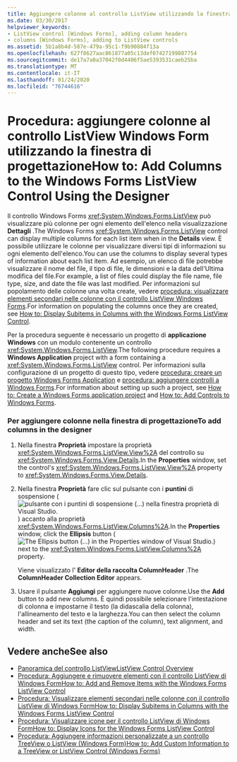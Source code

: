 ```yaml
---
title: Aggiungere colonne al controllo ListView utilizzando la finestra di progettazione
ms.date: 03/30/2017
helpviewer_keywords:
- ListView control [Windows Forms], adding column headers
- columns [Windows Forms], adding to ListView controls
ms.assetid: 5b1a8b4d-587e-479a-95c1-f9b90884f13a
ms.openlocfilehash: 627f8627aac861877a05c13def07427199807754
ms.sourcegitcommit: de17a7a0a37042f0d4406f5ae5393531caeb25ba
ms.translationtype: MT
ms.contentlocale: it-IT
ms.lasthandoff: 01/24/2020
ms.locfileid: "76744616"
---
```

# <a name="how-to-add-columns-to-the-windows-forms-listview-control-using-the-designer"></a><span data-ttu-id="d9d2d-102">Procedura: aggiungere colonne al controllo ListView Windows Form utilizzando la finestra di progettazione</span><span class="sxs-lookup"><span data-stu-id="d9d2d-102">How to: Add Columns to the Windows Forms ListView Control Using the Designer</span></span>

<span data-ttu-id="d9d2d-103">Il controllo Windows Forms <xref:System.Windows.Forms.ListView> può visualizzare più colonne per ogni elemento dell'elenco nella visualizzazione **Dettagli** .</span><span class="sxs-lookup"><span data-stu-id="d9d2d-103">The Windows Forms <xref:System.Windows.Forms.ListView> control can display multiple columns for each list item when in the **Details** view.</span></span> <span data-ttu-id="d9d2d-104">È possibile utilizzare le colonne per visualizzare diversi tipi di informazioni su ogni elemento dell'elenco.</span><span class="sxs-lookup"><span data-stu-id="d9d2d-104">You can use the columns to display several types of information about each list item.</span></span> <span data-ttu-id="d9d2d-105">Ad esempio, un elenco di file potrebbe visualizzare il nome del file, il tipo di file, le dimensioni e la data dell'Ultima modifica del file.</span><span class="sxs-lookup"><span data-stu-id="d9d2d-105">For example, a list of files could display the file name, file type, size, and date the file was last modified.</span></span> <span data-ttu-id="d9d2d-106">Per informazioni sul popolamento delle colonne una volta create, vedere [procedura: visualizzare elementi secondari nelle colonne con il controllo ListView Windows Forms](how-to-display-subitems-in-columns-with-the-windows-forms-listview-control.md).</span><span class="sxs-lookup"><span data-stu-id="d9d2d-106">For information on populating the columns once they are created, see [How to: Display Subitems in Columns with the Windows Forms ListView Control](how-to-display-subitems-in-columns-with-the-windows-forms-listview-control.md).</span></span>

<span data-ttu-id="d9d2d-107">Per la procedura seguente è necessario un progetto di **applicazione Windows** con un modulo contenente un controllo <xref:System.Windows.Forms.ListView>.</span><span class="sxs-lookup"><span data-stu-id="d9d2d-107">The following procedure requires a **Windows Application** project with a form containing a <xref:System.Windows.Forms.ListView> control.</span></span> <span data-ttu-id="d9d2d-108">Per informazioni sulla configurazione di un progetto di questo tipo, vedere [procedura: creare un progetto Windows Forms Application](/visualstudio/ide/step-1-create-a-windows-forms-application-project) e [procedura: aggiungere controlli a Windows Forms](how-to-add-controls-to-windows-forms.md).</span><span class="sxs-lookup"><span data-stu-id="d9d2d-108">For information about setting up such a project, see [How to: Create a Windows Forms application project](/visualstudio/ide/step-1-create-a-windows-forms-application-project) and [How to: Add Controls to Windows Forms](how-to-add-controls-to-windows-forms.md).</span></span>

### <a name="to-add-columns-in-the-designer"></a><span data-ttu-id="d9d2d-109">Per aggiungere colonne nella finestra di progettazione</span><span class="sxs-lookup"><span data-stu-id="d9d2d-109">To add columns in the designer</span></span>

1. <span data-ttu-id="d9d2d-110">Nella finestra **Proprietà** impostare la proprietà <xref:System.Windows.Forms.ListView.View%2A> del controllo su <xref:System.Windows.Forms.View.Details>.</span><span class="sxs-lookup"><span data-stu-id="d9d2d-110">In the **Properties** window, set the control's <xref:System.Windows.Forms.ListView.View%2A> property to <xref:System.Windows.Forms.View.Details>.</span></span>

2. <span data-ttu-id="d9d2d-111">Nella finestra **Proprietà** fare clic sul pulsante con i **puntini** di sospensione (![pulsante con i puntini di sospensione (...) nella finestra proprietà di Visual Studio.](./media/visual-studio-ellipsis-button.png)) accanto alla proprietà <xref:System.Windows.Forms.ListView.Columns%2A>.</span><span class="sxs-lookup"><span data-stu-id="d9d2d-111">In the **Properties** window, click the **Ellipsis** button (![The Ellipsis button (...) in the Properties window of Visual Studio.](./media/visual-studio-ellipsis-button.png)) next to the <xref:System.Windows.Forms.ListView.Columns%2A> property.</span></span>

     <span data-ttu-id="d9d2d-112">Viene visualizzato l' **Editor della raccolta ColumnHeader** .</span><span class="sxs-lookup"><span data-stu-id="d9d2d-112">The **ColumnHeader Collection Editor** appears.</span></span>

3. <span data-ttu-id="d9d2d-113">Usare il pulsante **Aggiungi** per aggiungere nuove colonne.</span><span class="sxs-lookup"><span data-stu-id="d9d2d-113">Use the **Add** button to add new columns.</span></span> <span data-ttu-id="d9d2d-114">È quindi possibile selezionare l'intestazione di colonna e impostarne il testo (la didascalia della colonna), l'allineamento del testo e la larghezza.</span><span class="sxs-lookup"><span data-stu-id="d9d2d-114">You can then select the column header and set its text (the caption of the column), text alignment, and width.</span></span>

## <a name="see-also"></a><span data-ttu-id="d9d2d-115">Vedere anche</span><span class="sxs-lookup"><span data-stu-id="d9d2d-115">See also</span></span>

- [<span data-ttu-id="d9d2d-116">Panoramica del controllo ListView</span><span class="sxs-lookup"><span data-stu-id="d9d2d-116">ListView Control Overview</span></span>](listview-control-overview-windows-forms.md)
- [<span data-ttu-id="d9d2d-117">Procedura: Aggiungere e rimuovere elementi con il controllo ListView di Windows Form</span><span class="sxs-lookup"><span data-stu-id="d9d2d-117">How to: Add and Remove Items with the Windows Forms ListView Control</span></span>](how-to-add-and-remove-items-with-the-windows-forms-listview-control.md)
- [<span data-ttu-id="d9d2d-118">Procedura: Visualizzare elementi secondari nelle colonne con il controllo ListView di Windows Form</span><span class="sxs-lookup"><span data-stu-id="d9d2d-118">How to: Display Subitems in Columns with the Windows Forms ListView Control</span></span>](how-to-display-subitems-in-columns-with-the-windows-forms-listview-control.md)
- [<span data-ttu-id="d9d2d-119">Procedura: Visualizzare icone per il controllo ListView di Windows Form</span><span class="sxs-lookup"><span data-stu-id="d9d2d-119">How to: Display Icons for the Windows Forms ListView Control</span></span>](how-to-display-icons-for-the-windows-forms-listview-control.md)
- [<span data-ttu-id="d9d2d-120">Procedura: Aggiungere informazioni personalizzate a un controllo TreeView o ListView (Windows Form)</span><span class="sxs-lookup"><span data-stu-id="d9d2d-120">How to: Add Custom Information to a TreeView or ListView Control (Windows Forms)</span></span>](add-custom-information-to-a-treeview-or-listview-control-wf.md)

